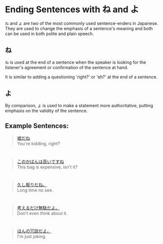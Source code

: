 # Ending Sentences with ね and よ

`ね` and `よ` are two of the most commonly used sentence-enders in Japanese. They are used to change the emphasis of a sentence's meaning and both can be used in both polite and plain speech.

## ね
`ね` is used at the end of a sentence when the speaker is looking for the listener's agreement or confirmation of the sentence at hand.   
  
It is similar to adding a questioning 'right?' or 'eh?' at the end of a sentence.

## よ
By comparison, `よ` is used to make a statement more authoritative, putting emphasis on the validity of the sentence.

## Example Sentences:
> [嘘だね]()  
> You're kidding, right?

#

> [このかばんは高いですね]()  
> This bag is expensive, isn't it?

#

> [久し振りだね。]()  
> Long time no see.

#

> [考えるだけ無駄だよ。]()  
> Don't even think about it.

#

> [ほんの冗談だよ。]()  
> I'm just joking.


